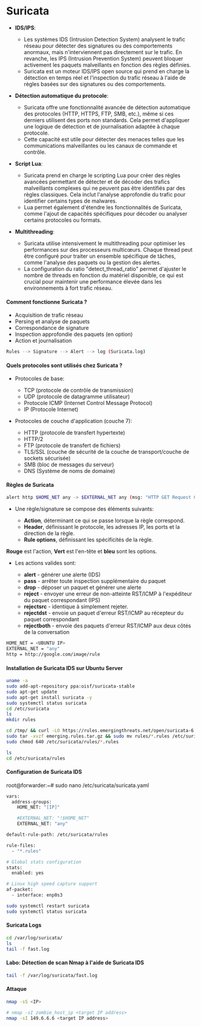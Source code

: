# Suricata

- **IDS/IPS**:

  - Les systèmes IDS (Intrusion Detection System) analysent le trafic réseau pour détecter des signatures ou des comportements anormaux, mais n'interviennent pas directement sur le trafic. En revanche,
    les IPS (Intrusion Prevention System) peuvent bloquer activement les paquets malveillants en fonction des règles définies.
  - Suricata est un moteur IDS/IPS open source qui prend en charge la détection en temps réel et l'inspection du trafic réseau à l'aide de règles basées sur des signatures ou des comportements.

- **Détection automatique du protocole**:

  - Suricata offre une fonctionnalité avancée de détection automatique des protocoles (HTTP, HTTPS, FTP, SMB, etc.), même si ces derniers utilisent des ports non standards. Cela permet d'appliquer
    une logique de détection et de journalisation adaptée à chaque protocole.
  - Cette capacité est utile pour détecter des menaces telles que les communications malveillantes ou les canaux de commande et contrôle.

- **Script Lua**:

  - Suricata prend en charge le scripting Lua pour créer des règles avancées permettant de détecter et de décoder des trafics malveillants complexes qui ne peuvent pas être identifiés par des règles classiques. Cela inclut l'analyse approfondie du trafic pour identifier certains types de malwares.
  - Lua permet également d'étendre les fonctionnalités de Suricata, comme l'ajout de capacités spécifiques pour décoder ou analyser certains protocoles ou formats.

- **Multithreading**:
  - Suricata utilise intensivement le multithreading pour optimiser les performances sur des processeurs multicœurs. Chaque thread peut être configuré pour traiter un ensemble spécifique de tâches, comme l'analyse des paquets ou la gestion des alertes.
  - La configuration du ratio "detect_thread_ratio" permet d'ajuster le nombre de threads en fonction du matériel disponible, ce qui est crucial pour maintenir une performance élevée dans les environnements à fort trafic réseau.

#### Comment fonctionne Suricata ?

- Acquisition de trafic réseau
- Persing et analyse de paquets
- Correspondance de signature
- Inspection approfondie des paquets (en option) 
- Action et journalisation

```sh
Rules --> Signature --> Alert --> log (Suricata.log)
```

#### Quels protocoles sont utilisés chez Suricata ?

- Protocoles de base:

  - TCP (protocole de contrôle de transmission)
  - UDP (protocole de datagramme utilisateur)
  - Protocole ICMP (Internet Control Message Protocol)
  - IP (Protocole Internet)

- Protocoles de couche d'application (couche 7):

  - HTTP (protocole de transfert hypertexte)
  - HTTP/2
  - FTP (protocole de transfert de fichiers)
  - TLS/SSL (couche de sécurité de la couche de transport/couche de sockets sécurisée)
  - SMB (bloc de messages du serveur)
  - DNS (Système de noms de domaine)

#### Règles de Suricata

```sh
alert http $HOME_NET any -> $EXTERNAL_NET any (msg: "HTTP GET Request Containing Rule in URI"; flow:established, to_server; http.method; content: "GET"; http.uri; content: "rule"; fast_pattern; classtype:bad-unknown; sid:123; rev:1;)
```

- Une règle/signature se compose des éléments suivants:

  - **Action**, déterminant ce qui se passe lorsque la règle correspond.
  - **Header**, définissant le protocole, les adresses IP, les ports et la direction de la règle.
  - **Rule options**, définissant les spécificités de la règle.

**Rouge** est l'action, **Vert** est l'en-tête et **bleu** sont les options.

- Les actions valides sont:

  - **alert** - générer une alerte (IDS)
  - **pass** - arrêter toute inspection supplémentaire du paquet
  - **drop** - déposer un paquet et générer une alerte
  - **reject** - envoyer une erreur de non-atteinte RST/ICMP à l'expéditeur du paquet correspondant (IPS)
  - **rejectsrc** - identique à simplement rejeter.
  - **rejectdst** - envoie un paquet d'erreur RST/ICMP au récepteur du paquet correspondant
  - **rejectboth** - envoie des paquets d'erreur RST/ICMP aux deux côtés de la conversation

```sh
HOME_NET = <UBUNTU IP>
EXTERNAL_NET = "any"
http = http://google.com/image/rule
```

#### Installation de Suricata IDS sur Ubuntu Server

```sh
uname -a
sudo add-apt-repository ppa:oisf/suricata-stable
sudo apt-get update
sudo apt-get install suricata -y
sudo systemctl status suricata
cd /etc/suricata
ls
mkdir rules

cd /tmp/ && curl -LO https://rules.emergingthreats.net/open/suricata-6.0.8/emerging.rules.tar.gz
sudo tar -xvzf emerging.rules.tar.gz && sudo mv rules/*.rules /etc/suricata/rules/
sudo chmod 640 /etc/suricata/rules/*.rules

ls
cd /etc/suricata/rules
```

#### Configuration de Suricata IDS

root@forwarder:~# sudo nano /etc/suricata/suricata.yaml

```sh
vars:
  address-groups:
    HOME_NET: "[IP]"

    #EXTERNAL_NET: "!$HOME_NET"
    EXTERNAL_NET: "any"

default-rule-path: /etc/suricata/rules

rule-files:
  - "*.rules"

# Global stats configuration
stats:
  enabled: yes

# Linux high speed capture support
af-packet:
  - interface: enp0s3
```

```sh
sudo systemctl restart suricata
sudo systemctl status suricata
```

#### Suricata Logs

```sh
cd /var/log/suricata/
ls
tail -f fast.log
```

#### Labo: Détection de scan Nmap à l'aide de Suricata IDS

```sh
tail -f /var/log/suricata/fast.log
```

#### Attaque

```sh
nmap -sS <IP>

# nmap -sI zombie_host_ip <target IP address>
nmap -sI 149.6.6.6 <target IP address>
```
